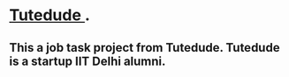 # [Tutedude ](https://tutedude80.netlify.app/). 

## This a job task project from Tutedude. Tutedude is a startup IIT Delhi alumni.


